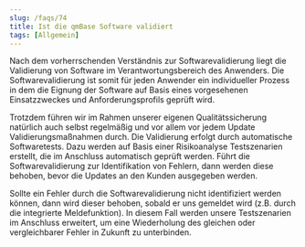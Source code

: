 ```yaml
---
slug: /faqs/74
title: Ist die qmBase Software validiert
tags: [Allgemein]
---
```

Nach dem vorherrschenden Verständnis zur Softwarevalidierung liegt die Validierung von Software im Verantwortungsbereich des Anwenders. Die Softwarevalidierung ist somit für jeden Anwender ein individueller Prozess in dem die Eignung der Software auf Basis eines vorgesehenen Einsatzzweckes und Anforderungsprofils geprüft wird.

Trotzdem führen wir im Rahmen unserer eigenen Qualitätssicherung natürlich auch selbst regelmäßig und vor allem vor jedem Update Validierungsmaßnahmen durch. Die Validierung erfolgt durch automatische Softwaretests. Dazu werden auf Basis einer Risikoanalyse Testszenarien erstellt, die im Anschluss automatisch geprüft werden. Führt die Softwarevalidierung zur Identifikation von Fehlern, dann werden diese behoben, bevor die Updates an den Kunden ausgegeben werden.

Sollte ein Fehler durch die Softwarevalidierung nicht identifiziert werden können, dann wird dieser behoben, sobald er uns gemeldet wird (z.B. durch die integrierte Meldefunktion). In diesem Fall werden unsere Testszenarien im Anschluss erweitert, um eine Wiederholung des gleichen oder vergleichbarer Fehler in Zukunft zu unterbinden.